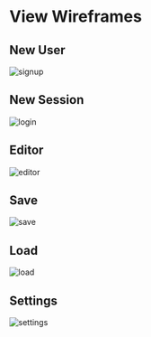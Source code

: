# View Wireframes

## New User
![signup]

## New Session
![login]

## Editor
![editor]

## Save
![save]

## Load
![load]

## Settings
![settings]

[signup]: ./wireframes/renders/signup.png
[login]: ./wireframes/renders/login.png
[editor]: ./wireframes/renders/editor.png
[save]: ./wireframes/renders/save.png
[load]: ./wireframes/renders/load.png
[settings]: ./wireframes/renders/settings.png
